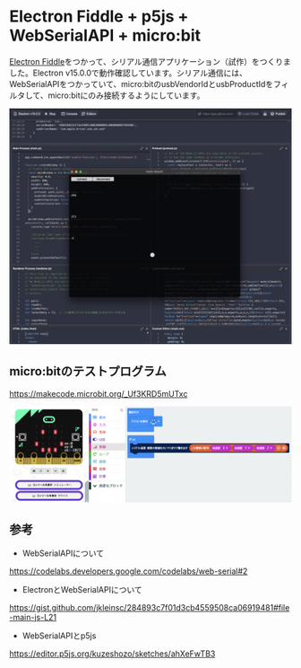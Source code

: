 # Electron Fiddle + p5js + WebSerialAPI + micro:bit

<a href = "https://www.electronjs.org/fiddle">Electron Fiddle</a>をつかって、シリアル通信アプリケーション（試作）をつくりました。Electron v15.0.0で動作確認しています。シリアル通信には、WebSerialAPIをつかっていて、micro:bitのusbVendorIdとusbProductIdをフィルタして、micro:bitにのみ接続するようにしています。

<img src = "./screenshot.png"></img>



## micro:bitのテストプログラム

https://makecode.microbit.org/_Uf3KRD5mUTxc

<img src = "./microbit.png"></img>


## 参考

- WebSerialAPIについて

https://codelabs.developers.google.com/codelabs/web-serial#2



- ElectronとWebSerialAPIについて

https://gist.github.com/jkleinsc/284893c7f01d3cb4559508ca06919481#file-main-js-L21



- WebSerialAPIとp5js

https://editor.p5js.org/kuzeshozo/sketches/ahXeFwTB3